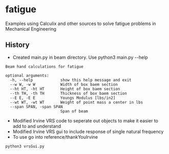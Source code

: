 # fatigue
Examples using Calculix and other sources to solve fatigue problems in Mechanical Engineering

## History
- Created main.py in beam directory. Use python3 main.py --help
```
Beam hand calculations for fatigue

optional arguments:
  -h, --help            show this help message and exit
  --w W, -w W           Width of box baem section
  --ht HT, -ht HT       Height of box baem section
  --th TH, -th TH       Thickness of box baem section
  --E E, -E E           Youngs Modulus [lbs/in2]
  --wt WT, -wt WT       Weight of point mass a center in lbs
  --span SPAN, -span SPAN
                        Span of beam
```

- Modified Irvine VRS  code to seperate out objects to make it easier to add to and understand
- Modified Irvine VRS gui to include response of single natural frequency
- To use  go into reference/thankYouIrvine
```Python
python3 vrsGui.py
```

